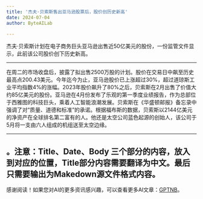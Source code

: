 ```yaml
---
title: '杰夫·贝索斯售出亚马逊股票后，股价创历史新高'
date: 2024-07-04
author: ByteAILab

---
```


杰夫·贝索斯计划在电子商务巨头亚马逊出售近50亿美元的股份，一份监管文件显示，此前该公司股价创下历史新高。

---
在周二的市场收盘后，披露了拟出售2500万股的计划。股价在交易日中飙至历史最高点200.43美元。今年迄今为止，亚马逊股价已上涨超过30%，超过道琼斯工业平均指数4%的涨幅。2023年股价飙升了80%之后，贝索斯在2月出售了价值大约85亿美元的股份。亚马逊在4月份发布了乐观的第一季度业绩报告，作为总部位于西雅图的科技巨头，乘着人工智能浪潮发展。贝索斯在《华盛顿邮报》备忘录中强调了对“质量、道德和标准”的承诺。根据福布斯的数据，贝索斯以2144亿美元的净资产在全球排名第二富有的人。他还是太空公司蓝色起源的创始人，该公司于5月将一支由六人组成的机组送至太空边缘。

---

。注意：Title、Date、Body 三个部分的内容，放入到对应的位置，Title部分内容需要翻译为中文。最后只需要输出为Makedown源文件格式内容。
---
感谢阅读！如果您对AI的更多资讯感兴趣，可以查看更多AI文章：[GPTNB](https://gptnb.com)。